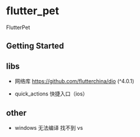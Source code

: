 # flutter_pet

FlutterPet

## Getting Started

## libs
- 网络库 https://github.com/flutterchina/dio (^4.0.1)

- quick_actions 快捷入口（ios）


## other
- windows 无法编译 找不到 vs
